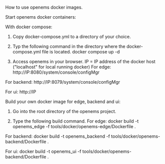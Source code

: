 How to use openems docker images.

Start openems docker containers:

With docker compose:
1. Copy docker-compose.yml to a directory of your choice.

2. Typ the following command in the directory where the docker-compose.yml file is located.
docker compose up -d

3. Access openems in your browser.
IP = IP address of the docker host ("localhost" for local running docker)
For edge:
http://IP:8080/system/console/configMgr

For backend:
http://IP:8079/system/console/configMgr

For ui:
http://IP


Build your own docker image for edge, backend and ui:

1. Go into the root directory of the openems project.

2. Type the following build command.
For edge:
docker build -t openems_edge -f tools/docker/openems-edge/Dockerfile .

For backend:
docker build -t openems_backend -f tools/docker/openems-backend/Dockerfile .

For ui:
docker build -t openems_ui -f tools/docker/openems-backend/Dockerfile .